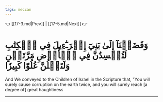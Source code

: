 ```yaml
---
tags: meccan
---
```


👈 [[17-3.md|Prev]] | [[17-5.md|Next]] 👉

# وَقَضَيۡنَآ إِلَىٰ بَنِيٓ إِسۡرَـٰٓءِيلَ فِي ٱلۡكِتَٰبِ لَتُفۡسِدُنَّ فِي ٱلۡأَرۡضِ مَرَّتَيۡنِ وَلَتَعۡلُنَّ عُلُوّٗا كَبِيرٗا

And We conveyed to the Children of Israel in the Scripture that, "You will surely cause corruption on the earth twice, and you will surely reach [a degree of] great haughtiness

---

